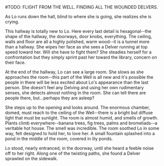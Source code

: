 #TODO: FLIGHT FROM THE WELL. FINDING ALL THE WOUNDED DELVERS. 

As Lo runs down the hall, blind to where she is going, she realizes she is crying. 


This hallway is totally new to Lo. Here every last detail is hexagonal--the shape of the hallway, the doorways, door knobs, everything. The ceiling, walls and floor are all a highly polished, warm wood--it is a tunnel more than a hallway.  She wipes her face as she sees a Delver running at top speed toward her. Will she have to fight them? She steadies herself for a confrontation but they simply sprint past her toward the library, concern on their face.  

At the end of the hallway, Lo can see a large room.  She slows as she approaches the room--this part of the Well is all new and it's possible the people in there will be less excited about Lo's appearance than the last person. She doesn't feel any Delving and using her own rudimentary senses, she detects almost nothing in the room.  She can tell there are people there, but...perhaps they are asleep? 

She steps up to the opening and looks around.  The enormous chamber, domed, must reach to the ceiling of the Well--there is a bright but diffuse light that must be sunlight. The room is almost humid, and smells of growth. Plants climb everywhere--banana trees, fig trees, palms and bromeliads--a veritable hot house.  The smell was incredible.  The room soothed Lo in some way, felt designed to hold her, to love her.  A small fountain splashed into a pond in the middle of the room, covered in lily ponds. 

Lo stood, nearly entranced, in the doorway, until she heard a feeble noise off to her right. Along one of the twisting paths, she found a Delver sprawled on the sidewalk. 

